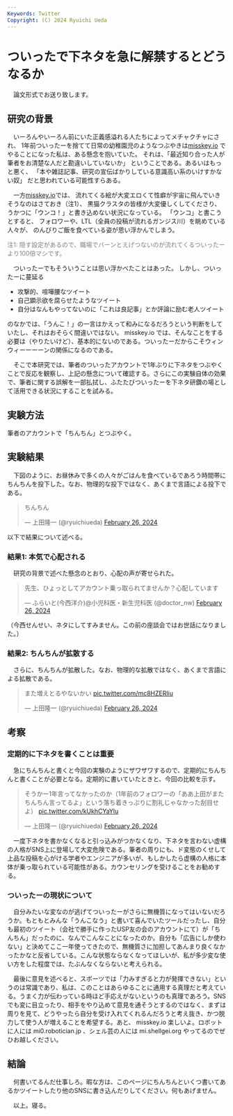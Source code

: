 ```yaml
---
Keywords: Twitter
Copyright: (C) 2024 Ryuichi Ueda
---
```


# ついったで下ネタを急に解禁するとどうなるか

　論文形式でお送り致します。

## 研究の背景

　いーろんやいーろん前にいた正義感溢れる人たちによってメチャクチャにされ、
1年前ついったーを捨てて日常の幼稚園児のようなつぶやきは[misskey.io](https://misskey.io/@ryuichiueda)
でやることになった私は、ある懸念を抱いていた。
それは、「最近知り合った人が筆者をお清楚な人だと勘違いしていないか」
ということである。あるいはもっと悪く、
「本や雑誌記事、研究の宣伝ばかりしている意識高い系のいけすかない奴」
だと思われている可能性すらある。

 　一方[misskey.io](https://misskey.io/)では、
流れてくる絵が大変エロくて性癖が宇宙に飛んでいきそうなのはさておき（注1）、
黒猫クラスタの皆様が大変優しくしてくださり、
うかつに「ウンコ！」と書き込めない状況になっている。
「ウンコ」と書こうとすると、
フォロワーや、LTL（全員の投稿が流れるガンジス川）を眺めている人々が、
のんびりご飯を食べている姿が思い浮かんでしまう。

<span style="color:gray">注1: 隠す設定があるので、職場でバーンとえげつないのが流れてくるついったーより100倍マシです。</span>

　ついったーでもそういうことは思い浮かべたことはあった。
しかし、ついったーに蔓延る

* 攻撃的、喧嘩腰なツイート
* 自己顕示欲を腐らせたようなツイート
* 自分はなんもやってないのに「これは良記事」とか評論に励む老人ツイート

のなかでは、「うんこ！」の一言はかえって和みになるだろうという判断をしていたし、それはおそらく間違いではない。 misskey.io では、そんなことをする必要は（やりたいけど）、基本的にないのである。ついったーだからこそウィンウィーーーーンの関係になるのである。

　そこで本研究では、筆者のついったアカウントで1年ぶりに下ネタをつぶやくことで反応を観察し、上記の懸念について確認する。さらにこの実験自体の効果で、筆者に関する誤解を一部払拭し、ふたたびついったーを下ネタ研鑽の場として活用できる状況にすることを試みる。

## 実験方法

 筆者のアカウントで「ちんちん」とつぶやく。


## 実験結果

　下図のように、お昼休みで多くの人々がごはんを食べているであろう時間帯にちんちんを投下した。なお、物理的な投下ではなく、あくまで言語による投下である。

 <blockquote class="twitter-tweet"><p lang="ja" dir="ltr">ちんちん</p>&mdash; 上田隆一 (@ryuichiueda) <a href="https://twitter.com/ryuichiueda/status/1761957604706939061?ref_src=twsrc%5Etfw">February 26, 2024</a></blockquote> <script async src="https://platform.twitter.com/widgets.js" charset="utf-8"></script>

 以下で結果について述べる。

### 結果1: 本気で心配される

　研究の背景で述べた懸念のとおり、心配の声が寄せられた。

<blockquote class="twitter-tweet"><p lang="ja" dir="ltr">先生、ひょっとしてアカウント乗っ取られてませんか？心配しています</p>&mdash; ふらいと(今西洋介)@小児科医・新生児科医 (@doctor_nw) <a href="https://twitter.com/doctor_nw/status/1761961085807313260?ref_src=twsrc%5Etfw">February 26, 2024</a></blockquote> <script async src="https://platform.twitter.com/widgets.js" charset="utf-8"></script>

（今西せんせい、ネタにしてすみません。この前の座談会ではお世話になりました。）

### 結果2: ちんちんが拡散する

　さらに、ちんちんが拡散した。なお、物理的な拡散ではなく、あくまで言語による拡散である。

<blockquote class="twitter-tweet"><p lang="ja" dir="ltr">また増えとるやないかい <a href="https://t.co/mc8HZERliu">pic.twitter.com/mc8HZERliu</a></p>&mdash; 上田隆一 (@ryuichiueda) <a href="https://twitter.com/ryuichiueda/status/1762115042642989065?ref_src=twsrc%5Etfw">February 26, 2024</a></blockquote> <script async src="https://platform.twitter.com/widgets.js" charset="utf-8"></script>

## 考察

### 定期的に下ネタを書くことは重要

　急にちんちんと書くと今回の実験のようにザワザワするので、定期的にちんちんと書くことが必要となる。定期的に書いていたときと、今回の比較を示す。

<blockquote class="twitter-tweet"><p lang="ja" dir="ltr">そうかー1年言ってなかったのか（1年前のフォロワーの「ああ上田がまたちんちん言ってるよ」という落ち着きっぷりに割礼じゃなかった刮目せよ） <a href="https://t.co/kUkhCYaYlu">pic.twitter.com/kUkhCYaYlu</a></p>&mdash; 上田隆一 (@ryuichiueda) <a href="https://twitter.com/ryuichiueda/status/1762019447970349187?ref_src=twsrc%5Etfw">February 26, 2024</a></blockquote> <script async src="https://platform.twitter.com/widgets.js" charset="utf-8"></script>


　一度下ネタを書かなくなると引っ込みがつかなくなり、下ネタを言わない虚構の人格がSNS上に登場して大変危険である。筆者の周りにも、ド変態のくせして上品な投稿を心がける学者やエンジニアが多いが、もしかしたら虚構の人格に本体が乗っ取られている可能性がある。カウンセリングを受けることをお勧めする。

### ついったーの現状について

　自分みたいな変なのが逃げてついったーがさらに無機質になってはいないだろうか。もともとみんな「うんこなう」と書いて喜んでいたツールだったし、自分も最初のツイート（会社で勝手に作ったUSP友の会のアカウントにて）が「ちんちん」だったのに、なんでこんなことになったのか。自分も「広告にしか使わない」と決めてここ一年使ってきたので、無機質さに加担してあんまり良くなかったかなと反省している。こんな状態ならなくなってほしいが、私が多少変な使い方をした程度では、たぶんなくならないと考えられる。

　最後に意見を述べると、スポーツでは「力みすぎると力が発揮できない」というのは常識であり、私は、このことはあらゆることに通用する真理だと考えている。うまく力が伝わっている時ほど手応えがないというのも真理であろう。SNSでも変に目立ったり、相手をやり込めて意見を通そうとするのではなく、まずは周りを見て、どうやったら自分を受け入れてくれるんだろうと考え抜き、かつ脱力して使う人が増えることを希望する。あと、 misskey.io 楽しいよ。ロボットに人には mi0.robotician.jp 、シェル芸の人には mi.shellgei.org やってるのでぜひお越しください。

## 結論

　何書いてるんだ仕事しろ。暇な方は、このページにちんちんといくつ書いてあるかツイートしたり他のSNSに書き込んだりしてください。何もあげません。


　以上。寝る。

